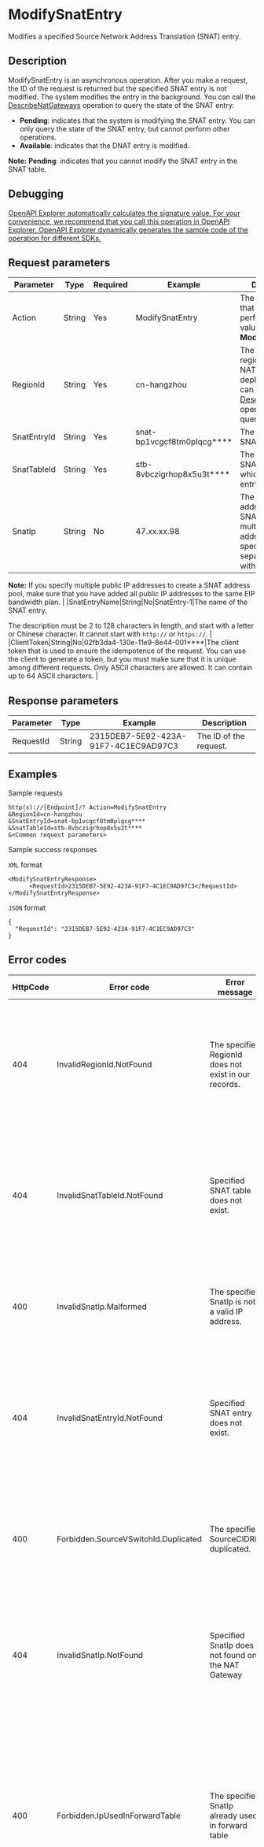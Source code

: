 # ModifySnatEntry

Modifies a specified Source Network Address Translation \(SNAT\) entry.

## Description

ModifySnatEntry is an asynchronous operation. After you make a request, the ID of the request is returned but the specified SNAT entry is not modified. The system modifies the entry in the background. You can call the [DescribeNatGateways](~~36054~~) operation to query the state of the SNAT entry:

-   **Pending**: indicates that the system is modifying the SNAT entry. You can only query the state of the SNAT entry, but cannot perform other operations.
-   **Available**: indicates that the DNAT entry is modified.

**Note:** **Pending**: indicates that you cannot modify the SNAT entry in the SNAT table.

## Debugging

[OpenAPI Explorer automatically calculates the signature value. For your convenience, we recommend that you call this operation in OpenAPI Explorer. OpenAPI Explorer dynamically generates the sample code of the operation for different SDKs.](https://api.aliyun.com/#product=Vpc&api=ModifySnatEntry&type=RPC&version=2016-04-28)

## Request parameters

|Parameter|Type|Required|Example|Description|
|---------|----|--------|-------|-----------|
|Action|String|Yes|ModifySnatEntry|The operation that you want to perform. Set the value to **ModifySnatEntry**. |
|RegionId|String|Yes|cn-hangzhou|The ID of the region where the NAT gateway is deployed. You can call the [DescribeRegions](~~36063~~) operation to query region IDs. |
|SnatEntryId|String|Yes|snat-bp1vcgcf8tm0plqcg\*\*\*\*|The ID of the SNAT entry. |
|SnatTableId|String|Yes|stb-8vbczigrhop8x5u3t\*\*\*\*|The ID of the SNAT table to which the SNAT entry belongs. |
|SnatIp|String|No|47.xx.xx.98|The public IP address in the SNAT entry. If multiple IP addresses are specified, separate them with commas \(,\).

**Note:** If you specify multiple public IP addresses to create a SNAT address pool, make sure that you have added all public IP addresses to the same EIP bandwidth plan. |
|SnatEntryName|String|No|SnatEntry-1|The name of the SNAT entry.

The description must be 2 to 128 characters in length, and start with a letter or Chinese character. It cannot start with `http://` or `https://`. |
|ClientToken|String|No|02fb3da4-130e-11e9-8e44-001\*\*\*\*|The client token that is used to ensure the idempotence of the request. You can use the client to generate a token, but you must make sure that it is unique among different requests. Only ASCII characters are allowed. It can contain up to 64 ASCII characters. |

## Response parameters

|Parameter|Type|Example|Description|
|---------|----|-------|-----------|
|RequestId|String|2315DEB7-5E92-423A-91F7-4C1EC9AD97C3|The ID of the request. |

## Examples

Sample requests

```
http(s)://[Endpoint]/? Action=ModifySnatEntry
&RegionId=cn-hangzhou
&SnatEntryId=snat-bp1vcgcf8tm0plqcg****
&SnatTableId=stb-8vbczigrhop8x5u3t****
&<Common request parameters>
```

Sample success responses

`XML` format

```
<ModifySnatEntryResponse>
      <RequestId>2315DEB7-5E92-423A-91F7-4C1EC9AD97C3</RequestId>
</ModifySnatEntryResponse>
```

`JSON` format

```
{
  "RequestId": "2315DEB7-5E92-423A-91F7-4C1EC9AD97C3"
}
```

## Error codes

|HttpCode|Error code|Error message|Description|
|--------|----------|-------------|-----------|
|404|InvalidRegionId.NotFound|The specified RegionId does not exist in our records.|The error message returned because the specified region ID does not exist. Check whether the region ID is valid.|
|404|InvalidSnatTableId.NotFound|Specified SNAT table does not exist.|The error message returned because the specified SNAT table does not exist. Verify the parameter and try again.|
|400|InvalidSnatIp.Malformed|The specified SnatIp is not a valid IP address.|The error message returned because the specified public IP address is invalid.|
|404|InvalidSnatEntryId.NotFound|Specified SNAT entry does not exist.|The error message returned because the specified SNAT entry does not exist. Check whether the SNAT entry is valid.|
|400|Forbidden.SourceVSwitchId.Duplicated|The specified SourceCIDRis duplicated.|The error message returned because the SNAT entry is already configured for the specified VSwitch.|
|404|InvalidSnatIp.NotFound|Specified SnatIp does not found on the NAT Gateway|The error message returned because the specified public IP address does not exist in the NAT gateway.|
|400|Forbidden.IpUsedInForwardTable|The specified SnatIp already used in forward table|The error message returned because the specified public IP address is already used by a DNAT entry. Select another IP address or delete the DNAT rule that uses the public IP address.|
|400|InvalidParameter.Name.Malformed|The specified Name is not valid.|The error message returned because the specified name is invalid.|

For a list of error codes, visit the [API Error Center](https://error-center.alibabacloud.com/status/product/Vpc).

